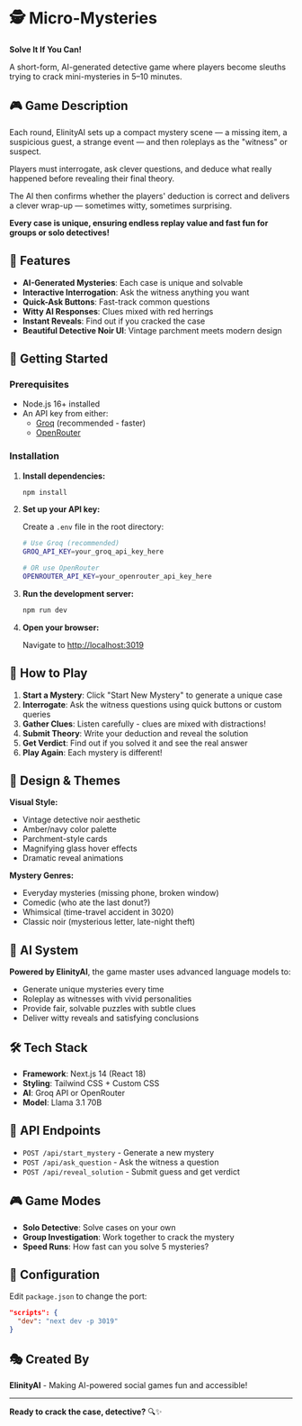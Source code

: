 # 🕵️ Micro-Mysteries

**Solve It If You Can!**

A short-form, AI-generated detective game where players become sleuths trying to crack mini-mysteries in 5–10 minutes.

## 🎮 Game Description

Each round, ElinityAI sets up a compact mystery scene — a missing item, a suspicious guest, a strange event — and then roleplays as the "witness" or suspect.

Players must interrogate, ask clever questions, and deduce what really happened before revealing their final theory.

The AI then confirms whether the players' deduction is correct and delivers a clever wrap-up — sometimes witty, sometimes surprising.

**Every case is unique, ensuring endless replay value and fast fun for groups or solo detectives!**

## 🎨 Features

- **AI-Generated Mysteries**: Each case is unique and solvable
- **Interactive Interrogation**: Ask the witness anything you want
- **Quick-Ask Buttons**: Fast-track common questions
- **Witty AI Responses**: Clues mixed with red herrings
- **Instant Reveals**: Find out if you cracked the case
- **Beautiful Detective Noir UI**: Vintage parchment meets modern design

## 🚀 Getting Started

### Prerequisites

- Node.js 16+ installed
- An API key from either:
  - [Groq](https://console.groq.com/) (recommended - faster)
  - [OpenRouter](https://openrouter.ai/)

### Installation

1. **Install dependencies:**
   ```bash
   npm install
   ```

2. **Set up your API key:**
   
   Create a `.env` file in the root directory:
   ```bash
   # Use Groq (recommended)
   GROQ_API_KEY=your_groq_api_key_here
   
   # OR use OpenRouter
   OPENROUTER_API_KEY=your_openrouter_api_key_here
   ```

3. **Run the development server:**
   ```bash
   npm run dev
   ```

4. **Open your browser:**
   
   Navigate to [http://localhost:3019](http://localhost:3019)

## 🎯 How to Play

1. **Start a Mystery**: Click "Start New Mystery" to generate a unique case
2. **Interrogate**: Ask the witness questions using quick buttons or custom queries
3. **Gather Clues**: Listen carefully - clues are mixed with distractions!
4. **Submit Theory**: Write your deduction and reveal the solution
5. **Get Verdict**: Find out if you solved it and see the real answer
6. **Play Again**: Each mystery is different!

## 🎨 Design & Themes

**Visual Style:**
- Vintage detective noir aesthetic
- Amber/navy color palette
- Parchment-style cards
- Magnifying glass hover effects
- Dramatic reveal animations

**Mystery Genres:**
- Everyday mysteries (missing phone, broken window)
- Comedic (who ate the last donut?)
- Whimsical (time-travel accident in 3020)
- Classic noir (mysterious letter, late-night theft)

## 🤖 AI System

**Powered by ElinityAI**, the game master uses advanced language models to:
- Generate unique mysteries every time
- Roleplay as witnesses with vivid personalities
- Provide fair, solvable puzzles with subtle clues
- Deliver witty reveals and satisfying conclusions

## 🛠️ Tech Stack

- **Framework**: Next.js 14 (React 18)
- **Styling**: Tailwind CSS + Custom CSS
- **AI**: Groq API or OpenRouter
- **Model**: Llama 3.1 70B

## 📝 API Endpoints

- `POST /api/start_mystery` - Generate a new mystery
- `POST /api/ask_question` - Ask the witness a question
- `POST /api/reveal_solution` - Submit guess and get verdict

## 🎮 Game Modes

- **Solo Detective**: Solve cases on your own
- **Group Investigation**: Work together to crack the mystery
- **Speed Runs**: How fast can you solve 5 mysteries?

## 🔧 Configuration

Edit `package.json` to change the port:
```json
"scripts": {
  "dev": "next dev -p 3019"
}
```

## 🎭 Created By

**ElinityAI** - Making AI-powered social games fun and accessible!

---

**Ready to crack the case, detective?** 🔍✨
